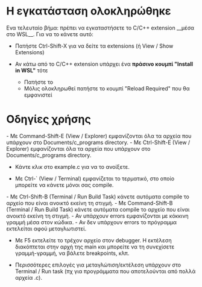 
# Η εγκατάσταση ολοκληρώθηκε

<wsl>
Ενα τελευταίο βήμα: πρέπει να εγκαταστήσετε το C/C++ extension __μέσα στο WSL__.
Για να το κάνετε αυτό:

- Πατήστε Ctrl-Shift-X για να δείτε τα extensions (ή View / Show Extensions)

- Αν κάτω από το C/C++ extension υπάρχει ένα __πράσινο κουμπί "Install in WSL"__ τότε
  - Πατήστε το
  - Μόλις ολοκληρωθεί πατήστε το κουμπί "Reload Required" που θα εμφανιστεί
</wsl>

# Οδηγίες χρήσης

<macos>
- Με Command-Shift-E (View / Explorer) εμφανίζονται όλα τα αρχεία που υπάρχουν στο Documents/c_programs directory.
</macos>
<!macos>
- Με Ctrl-Shift-E (View / Explorer) εμφανίζονται όλα τα αρχεία που υπάρχουν στο Documents/c_programs directory.
</!macos>

- Κάντε κλικ στο example.c για να το ανοίξετε.

- Με Ctrl-` (View / Terminal) εμφανίζεται το τερματικό, στο οποίο μπορείτε να κάνετε μόνοι σας compile.

<macos>
- Με Ctrl-Shift-B (Terminal / Run Build Task) κάνετε αυτόματα compile το αρχείο που είναι ανοικτό εκείνη τη στιγμή.
</macos>
<!macos>
- Με Command-Shift-B (Terminal / Run Build Task) κάνετε αυτόματα compile το αρχείο που είναι ανοικτό εκείνη τη στιγμή.
</!macos>
  - Αν υπάρχουν errors εμφανίζονται με κόκκινη γραμμή μέσα στον κώδικα.
  - Αν δεν υπάρχουν errors το πρόγραμμα εκτελείται αφού μεταγλωτιστεί.

- Με F5 εκτελείτε το τρέχον αρχείο στον debugger. Η εκτέλεση διακόπτεται στην αρχή της main και μπορείτε να
  τη συνεχίσετε γραμμή-γραμμή, να βάλετε breakpoints, κλπ.

- Περισσότερες επιλογές για μεταγλώτιση/εκτέλεση υπάρχουν στο Terminal / Run task (πχ για προγράμματα που
  αποτελούνται από πολλά αρχεία .c).